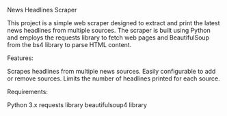 News Headlines Scraper

This project is a simple web scraper designed to extract and print the latest news headlines from multiple sources. 
The scraper is built using Python and employs the requests library to fetch web pages and BeautifulSoup from the bs4 library to parse HTML content.

Features:

Scrapes headlines from multiple news sources.
Easily configurable to add or remove sources.
Limits the number of headlines printed for each source.

Requirements:

Python 3.x
requests library
beautifulsoup4 library
